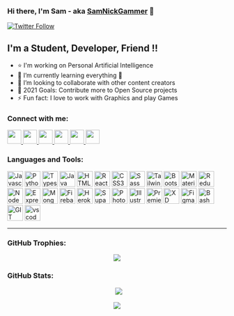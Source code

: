 ### Hi there, I'm Sam - aka [SamNickGammer][website] 👋

<!-- [![Website]((https://img.shields.io/instagram/follow/omprakash121uni?color=1DA1F2&logo=twitter&style=for-the-badge)](https://instagram.com/samnickgammer_) -->
[![Twitter Follow](https://img.shields.io/twitter/follow/omprakash121uni?color=1DA1F2&logo=twitter&style=for-the-badge)](https://twitter.com/intent/follow?original_referer=https%3A%2F%2Fgithub.com%2Fomprakash121uni&screen_name=omprakash121uni)

## I'm a Student, Developer, Friend !!

<!-- - 🔭 I just launched my first course: [Become A VS Code SuperHero!][course]! -->
- ⭐ I'm working on Personal Artificial Intelligence
- 🌱 I’m currently learning everything 🤣
- 👯 I’m looking to collaborate with other content creators
- 🥅 2021 Goals: Contribute more to Open Source projects
- ⚡ Fun fact: I love to work with Graphics and play Games

### Connect with me:

<p align="left">
  <a href="https://www.facebook.com/samnickgammer.57489" target="_blank" rel="noreferrer">
   <img src="https://raw.githubusercontent.com/danielcranney/readme-generator/main/public/icons/socials/facebook.svg" width="32" height="32" />
  </a> 
  <a href="https://www.github.com/SamNickGammer" target="_blank" rel="noreferrer">
    <img src="https://raw.githubusercontent.com/danielcranney/readme-generator/main/public/icons/socials/github.svg" width="32" height="32" />
  </a> 
  <a href="https://samnickgammer" target="_blank" rel="noreferrer">
    <img src="https://raw.githubusercontent.com/danielcranney/readme-generator/main/public/icons/socials/hashnode.svg" width="32" height="32" />
  </a> 
  <a href="http://www.instagram.com/samnickgammer_" target="_blank" rel="noreferrer">
    <img src="https://raw.githubusercontent.com/danielcranney/readme-generator/main/public/icons/socials/instagram.svg" width="32" height="32" />
  </a> 
  <a href="https://www.linkedin.com/in/omprakashbharati" target="_blank" rel="noreferrer">
    <img src="https://raw.githubusercontent.com/danielcranney/readme-generator/main/public/icons/socials/linkedin.svg" width="32" height="32" />
  </a> 
  <a href="https://www.twitter.com/omprakash121uni" target="_blank" rel="noreferrer">
    <img src="https://raw.githubusercontent.com/danielcranney/readme-generator/main/public/icons/socials/twitter.svg" width="32" height="32" />
  </a>
</p>

<!-- [<img align="left" alt="SamNickGammer.com" width="22px" src="./perspective__matte.png" />][website]
[<img align="left" alt="SamNickGammer | Facebook" width="22px" src="./Facebook_perspective_matte_s.png" />][facebook]
[<img align="left" alt="SamNickGammer | Twitter" width="22px" src="./Twitter_perspective_matte_s.png" />][twitter]
[<img align="left" alt="SamNickGammer | LinkedIn" width="22px" src="./Linkedin_perspective_matte_s.png" />][linkedin]
[<img align="left" alt="SamNickGammer | Instagram" width="22px" src="./Instagram_perspective_matte_s.png" />][instagram] 
<br />-->

### Languages and Tools:

<p align="left">
    <img src="https://raw.githubusercontent.com/danielcranney/readme-generator/main/public/icons/skills/javascript-colored.svg" width="36" height="36" alt="Javascript" />
    <img src="https://raw.githubusercontent.com/danielcranney/readme-generator/main/public/icons/skills/python-colored.svg" width="36" height="36" alt="Python" />
    <img src="https://raw.githubusercontent.com/danielcranney/readme-generator/main/public/icons/skills/typescript-colored.svg" width="36" height="36" alt="Typescript" />
    <img src="https://raw.githubusercontent.com/danielcranney/readme-generator/main/public/icons/skills/java-colored.svg" width="36" height="36" alt="Java" />
    <img src="https://raw.githubusercontent.com/danielcranney/readme-generator/main/public/icons/skills/html5-colored.svg" width="36" height="36" alt="HTML5" />
    <img src="https://raw.githubusercontent.com/danielcranney/readme-generator/main/public/icons/skills/react-colored.svg" width="36" height="36" alt="React" />
    <img src="https://raw.githubusercontent.com/danielcranney/readme-generator/main/public/icons/skills/css3-colored.svg" width="36" height="36" alt="CSS3" />
    <img src="https://raw.githubusercontent.com/danielcranney/readme-generator/main/public/icons/skills/sass-colored.svg" width="36" height="36" alt="Sass" />
    <img src="https://raw.githubusercontent.com/danielcranney/readme-generator/main/public/icons/skills/tailwindcss-colored.svg" width="36" height="36" alt="TailwindCSS" />
    <img src="https://raw.githubusercontent.com/danielcranney/readme-generator/main/public/icons/skills/bootstrap-colored.svg" width="36" height="36" alt="Bootstrap" />
    <img src="https://raw.githubusercontent.com/danielcranney/readme-generator/main/public/icons/skills/materialui-colored.svg" width="36" height="36" alt="Material UI" />
    <img src="https://raw.githubusercontent.com/danielcranney/readme-generator/main/public/icons/skills/redux-colored.svg" width="36" height="36" alt="Redux" />
    <img src="https://raw.githubusercontent.com/danielcranney/readme-generator/main/public/icons/skills/nodejs-colored.svg" width="36" height="36" alt="NodeJS" />
    <img src="https://raw.githubusercontent.com/danielcranney/readme-generator/main/public/icons/skills/express-colored.svg" width="36" height="36" alt="Express" />
    <img src="https://raw.githubusercontent.com/danielcranney/readme-generator/main/public/icons/skills/mongodb-colored.svg" width="36" height="36" alt="MongoDB" />
    <img src="https://raw.githubusercontent.com/danielcranney/readme-generator/main/public/icons/skills/firebase-colored.svg" width="36" height="36" alt="Firebase" />
    <img src="https://raw.githubusercontent.com/danielcranney/readme-generator/main/public/icons/skills/heroku-colored.svg" width="36" height="36" alt="Heroku" />
    <img src="https://raw.githubusercontent.com/danielcranney/readme-generator/main/public/icons/skills/supabase-colored.svg" width="36" height="36" alt="Supabase" />
    <img src="https://raw.githubusercontent.com/danielcranney/readme-generator/main/public/icons/skills/photoshop-colored.svg" width="36" height="36" alt="Photoshop" />
    <img src="https://raw.githubusercontent.com/danielcranney/readme-generator/main/public/icons/skills/illustrator-colored.svg" width="36" height="36" alt="Illustrator" />
    <img src="https://raw.githubusercontent.com/danielcranney/readme-generator/main/public/icons/skills/premierepro-colored.svg" width="36" height="36" alt="Premiere Pro" />
    <img src="https://raw.githubusercontent.com/danielcranney/readme-generator/main/public/icons/skills/xd-colored.svg" width="36" height="36" alt="XD" />
    <img src="https://raw.githubusercontent.com/danielcranney/readme-generator/main/public/icons/skills/figma-colored.svg" width="36" height="36" alt="Figma" />
    <img src="https://raw.githubusercontent.com/jmnote/z-icons/master/svg/bash.svg" width="36" height="36" alt="Bash" />
    <img src="https://raw.githubusercontent.com/jmnote/z-icons/master/svg/git.svg" width="36" height="36" alt="GIT" />
    <img src="https://img.icons8.com/color/96/000000/visual-studio-code-2019.png" width="36" height="36" alt="vscode"/>


</p>


<!-- [<img align="left" alt="Visual Studio Code" width="26px" src="https://raw.githubusercontent.com/github/explore/80688e429a7d4ef2fca1e82350fe8e3517d3494d/topics/visual-studio-code/visual-studio-code.png" />][webdevplaylist]
[<img align="left" alt="HTML5" width="26px" src="https://raw.githubusercontent.com/github/explore/80688e429a7d4ef2fca1e82350fe8e3517d3494d/topics/html/html.png" />][webdevplaylist]
[<img align="left" alt="CSS3" width="26px" src="https://raw.githubusercontent.com/github/explore/80688e429a7d4ef2fca1e82350fe8e3517d3494d/topics/css/css.png" />][cssplaylist]
[<img align="left" alt="Sass" width="26px" src="https://raw.githubusercontent.com/github/explore/80688e429a7d4ef2fca1e82350fe8e3517d3494d/topics/sass/sass.png" />][cssplaylist]
[<img align="left" alt="JavaScript" width="26px" src="https://raw.githubusercontent.com/github/explore/80688e429a7d4ef2fca1e82350fe8e3517d3494d/topics/javascript/javascript.png" />][jsplaylist]
[<img align="left" alt="React" width="26px" src="https://raw.githubusercontent.com/github/explore/80688e429a7d4ef2fca1e82350fe8e3517d3494d/topics/react/react.png" />][reactplaylist]
[<img align="left" alt="Node.js" width="26px" src="https://raw.githubusercontent.com/github/explore/80688e429a7d4ef2fca1e82350fe8e3517d3494d/topics/nodejs/nodejs.png" />][webdevplaylist]
[<img align="left" alt="SQL" width="26px" src="https://raw.githubusercontent.com/github/explore/80688e429a7d4ef2fca1e82350fe8e3517d3494d/topics/sql/sql.png" />][webdevplaylist]
[<img align="left" alt="MySQL" width="26px" src="https://raw.githubusercontent.com/github/explore/80688e429a7d4ef2fca1e82350fe8e3517d3494d/topics/mysql/mysql.png" />][webdevplaylist]
[<img align="left" alt="Git" width="26px" src="https://raw.githubusercontent.com/github/explore/80688e429a7d4ef2fca1e82350fe8e3517d3494d/topics/git/git.png" />][webdevplaylist]
[<img align="left" alt="GitHub" width="26px" src="https://raw.githubusercontent.com/github/explore/78df643247d429f6cc873026c0622819ad797942/topics/github/github.png" />][webdevplaylist]
[<img align="left" alt="Terminal" width="26px" src="https://raw.githubusercontent.com/github/explore/80688e429a7d4ef2fca1e82350fe8e3517d3494d/topics/terminal/terminal.png" />][webdevplaylist]
[<img align="left" alt="Bash" width="26px" src="https://raw.githubusercontent.com/github/explore/80688e429a7d4ef2fca1e82350fe8e3517d3494d/topics/bash/bash.png" />][webdevplaylist]
[<img align="left" alt="Python" width="26px" src="https://raw.githubusercontent.com/github/explore/80688e429a7d4ef2fca1e82350fe8e3517d3494d/topics/python/python.png" />][webdevplaylist]
[<img align="left" alt="Java" width="26px" src="https://raw.githubusercontent.com/github/explore/80688e429a7d4ef2fca1e82350fe8e3517d3494d/topics/java/java.png" />][webdevplaylist] 

<br />
<br />
-->
---
<!-- 
### 📺 Latest YouTube Videos -->

<!-- YOUTUBE:START -->
<!-- - [⭐ BONUS: STACKr News Shorts - Add Authentication to Next.js](https://www.youtube.com/watch?v=H37-PgkpBO0)
- [VS Code Has Dev Tools & Console!! No Need For Chrome Anymore 👋](https://www.youtube.com/watch?v=vHZPeohPHqo)
- [⭐ BONUS: STACKr News Shorts - BYE BYE VS CODE ??](https://www.youtube.com/watch?v=r2ha0n2s3wE)
- [⭐ BONUS: STACKr News Shorts - 5 Things Better in Svelte than React](https://www.youtube.com/watch?v=I-8aVr7vnlA)
- [Bootcamp Graduate Advice 💪, Who's the CSS King? 👑, GitHub Copilot 🤖 // STACKr News Weekly - Issue 5](https://www.youtube.com/watch?v=F6KzVOrhEXw) -->
<!-- YOUTUBE:END -->
<!-- 
➡️ [more videos...](https://youtube.com/SamNickGammer)

---

### 📕 Latest Blog Posts -->

<!-- BLOG-POST-LIST:START -->
<!-- - [How To Pass Application Tracking Systems (ATS) & Get Interviews - Resume Tips for Software Developer](https://dev.to/SamNickGammer/how-to-pass-application-tracking-systems-ats-get-interviews-resume-tips-for-software-developer-4bmo)
- [Microinteractions: Password Validation Animation](https://dev.to/SamNickGammer/microinteractions-password-validation-animation-5629)
- [Notion + YouTube - A Powerful Combination for Productivity](https://dev.to/SamNickGammer/notion-youtube-a-powerful-combination-for-productivity-1def)
- [Regular Expressions (RegEx) Crash Course](https://dev.to/SamNickGammer/regular-expressions-regex-crash-course-248n)
- [Emmet Part 2 - Advanced](https://dev.to/SamNickGammer/emmet-part-2-advanced-4c65) -->
<!-- BLOG-POST-LIST:END -->
<!-- 
➡️ [more blog posts...](https://SamNickGammer.com)

--- -->
<!--
<details>
  <summary>:zap: Recent GitHub Activity</summary>
  
<!--START_SECTION:activity-->
<!-- 1. 🗣 Commented on [#2](https://github.com/SamNickGammer/portfolio-sass/issues/2) in [SamNickGammer/portfolio-sass](https://github.com/SamNickGammer/portfolio-sass)
2. ❗️ Closed issue [#2](https://github.com/SamNickGammer/portfolio-sass/issues/2) in [SamNickGammer/portfolio-sass](https://github.com/SamNickGammer/portfolio-sass)
3. ❌ Closed PR [#11](https://github.com/SamNickGammer/free-developer-resources/pull/11) in [SamNickGammer/free-developer-resources](https://github.com/SamNickGammer/free-developer-resources)
4. 🗣 Commented on [#11](https://github.com/SamNickGammer/free-developer-resources/issues/11) in [SamNickGammer/free-developer-resources](https://github.com/SamNickGammer/free-developer-resources)
5. 🎉 Merged PR [#10](https://github.com/SamNickGammer/free-developer-resources/pull/10) in [SamNickGammer/free-developer-resources](https://github.com/SamNickGammer/free-developer-resources) -->
<!--END_SECTION:activity-->


<!--
</details>

<details>
  <summary>:zap: GitHub Stats</summary>

  <img align="left" alt="SamNickGammer's GitHub Stats" src="https://github-readme-stats.SamNickGammer.vercel.app/api?username=SamNickGammer&show_icons=true&hide_border=true" />

</details> -->

### GitHub Trophies:

<p align="center">
  <a href="https://github.com/ryo-ma/github-profile-trophy" target="_blank">
    <img src="https://github-profile-trophy.vercel.app/?username=SamNickGammer&column=8&margin-w=15&margin-h=15&no-bg=true&no-frame=true&theme=juicyfresh"/>
  </a>
</p> 

<!-- ### Most used languages:

<p align="center">&nbsp;<img src= "https://github-readme-stats.vercel.app/api/top-langs/?username=SamNickGammer&layout=compact&hide=html&theme=dracula&hide_border=true"><br>
<a href="https://github.com/ryo-ma/github-profile-trophy" target="_blank">
    <img src= "https://github-profile-summary-cards.vercel.app/api/cards/repos-per-language?username=SamNickGammer&theme=dracula" alt=""><br>
    <img src= "https://github-profile-summary-cards.vercel.app/api/cards/most-commit-language?username=SamNickGammer&theme=dracula">
</a>
</p> -->

### GitHub Stats:

<p align="center">&nbsp;
<!--   <img align="center" src="https://github-readme-stats.vercel.app/api?username=SamNickGammer&show_icons=true&hide_border=true&show_owner=true&title_color=FFFF00&theme=dark&custom_title=नमस्ते 🙏 Programmers! &layout=compact" /><br><br> -->
  <img align="center" src="https://github-readme-streak-stats.herokuapp.com/?user=SamNickGammer&theme=radical&custom_title=streak-stats&layout=compact&hide_border=true" /><br><br>
  <img align="center" src="https://github-profile-summary-cards.vercel.app/api/cards/profile-details?username=SamNickGammer&theme=dracula" />
</p>

<!-- ![Sam Nick github activity graph](https://activity-graph.herokuapp.com/graph?username=SamNickGammer&theme=dracula&layout=compact&title_color=FF69B4&hide_border=true&area=true) -->





[website]: https://samnickgammer.github.io
[course]: #
[twitter]: https://twitter.com/omprakash121uni
[facebook]: https://www.facebook.com/samnickgammer.57489
[instagram]: https://instagram.com/samnickgammer_
[linkedin]: https://linkedin.com/in/omprakashbharati
[webdevplaylist]: #
[jsplaylist]: #
[cssplaylist]: #
[reactplaylist]: #
